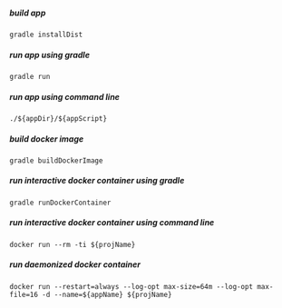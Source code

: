 <!-- generated, do not modify <% 
def installDir = project.file(".").toPath().relativize(project.installDist.destinationDir.toPath()).toString().replace('\\','/')
def appDir = "${installDir}/bin"
def appScript = project.startScripts.applicationName
def appName = project.applicationName
def projName = project.name
%>-->
##### build app
```
gradle installDist
```

##### run app using gradle
```
gradle run
```

##### run app using command line
```
./${appDir}/${appScript}
```

##### build docker image
```
gradle buildDockerImage
```

##### run interactive docker container using gradle
```
gradle runDockerContainer
```

##### run interactive docker container using command line
```
docker run --rm -ti ${projName}
```

##### run daemonized docker container
```
docker run --restart=always --log-opt max-size=64m --log-opt max-file=16 -d --name=${appName} ${projName}
```

